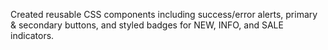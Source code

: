 Created reusable CSS components including success/error alerts, primary & secondary buttons, and styled badges for NEW, INFO, and SALE indicators.
